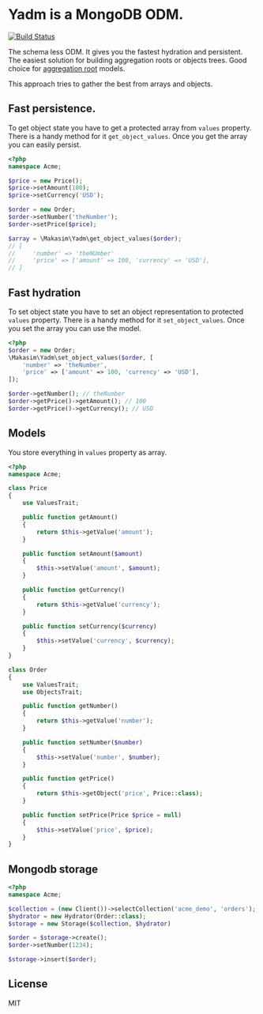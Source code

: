 # Yadm is a MongoDB ODM.

[![Build Status](https://travis-ci.org/makasim/values.png?branch=master)](https://travis-ci.org/makasim/yadm)

The schema less ODM. It gives you the fastest hydration and persistent. The easiest solution for building aggregation roots or objects trees. Good choice for [aggregation root](http://martinfowler.com/bliki/DDD_Aggregate.html) models.

This approach tries to gather the best from arrays and objects.

## Fast persistence.

To get object state you have to get a protected array from `values` property.
There is a handy method for it `get_object_values`.
Once you get the array you can easily persist.

```php
<?php
namespace Acme;

$price = new Price();
$price->setAmount(100);
$price->setCurrency('USD');

$order = new Order;
$order->setNumber('theNumber');
$order->setPrice($price);

$array = \Makasim\Yadm\get_object_values($order);
// [
//     'number' => 'theNUmber'
//     'price' => ['amount' => 100, 'currency' => 'USD'],
// ]
```

## Fast hydration

To set object state you have to set an object representation to protected `values` property.
There is a handy method for it `set_object_values`.
Once you set the array you can use the model.

```php
<?php
$order = new Order;
\Makasim\Yadm\set_object_values($order, [
    'number' => 'theNumber',
    'price' => ['amount' => 100, 'currency' => 'USD'],
]);

$order->getNumber(); // theNumber
$order->getPrice()->getAmount(); // 100
$order->getPrice()->getCurrency(); // USD
```

## Models

You store everything in `values` property as array.

```php
<?php
namespace Acme;

class Price
{
    use ValuesTrait;

    public function getAmount()
    {
        return $this->getValue('amount');
    }

    public function setAmount($amount)
    {
        $this->setValue('amount', $amount);
    }

    public function getCurrency()
    {
        return $this->getValue('currency');
    }

    public function setCurrency($currency)
    {
        $this->setValue('currency', $currency);
    }
}

class Order
{
    use ValuesTrait;
    use ObjectsTrait;

    public function getNumber()
    {
        return $this->getValue('number');
    }

    public function setNumber($number)
    {
        $this->setValue('number', $number);
    }

    public function getPrice()
    {
        return $this->getObject('price', Price::class);
    }

    public function setPrice(Price $price = null)
    {
        $this->setValue('price', $price);
    }
}
```

## Mongodb storage

```php
<?php
namespace Acme;

$collection = (new Client())->selectCollection('acme_demo', 'orders');
$hydrator = new Hydrator(Order::class);
$storage = new Storage($collection, $hydrator)

$order = $storage->create();
$order->setNumber(1234);

$storage->insert($order);
```

## License

MIT